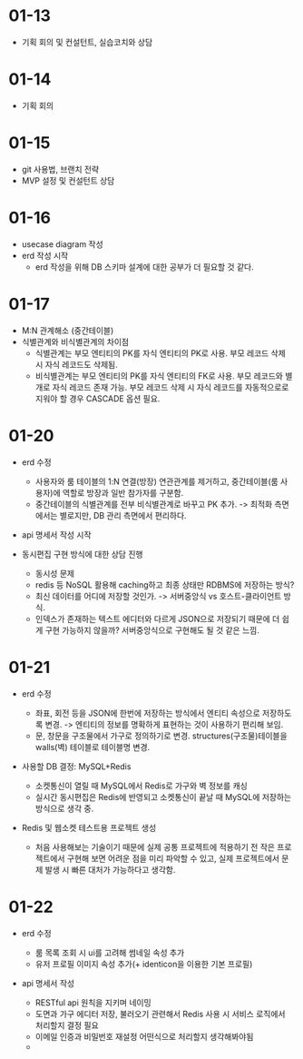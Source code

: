 # 01-13
- 기획 회의 및 컨설턴트, 실습코치와 상담

# 01-14
- 기획 회의

# 01-15
- git 사용법, 브랜치 전략
- MVP 설정 및 컨설턴트 상담

# 01-16
- usecase diagram 작성
- erd 작성 시작
  - erd 작성을 위해 DB 스키마 설계에 대한 공부가 더 필요할 것 같다.

# 01-17
- M:N 관계해소 (중간테이블)
- 식별관계와 비식별관계의 차이점
  - 식별관계는 부모 엔티티의 PK를 자식 엔티티의 PK로 사용. 부모 레코드 삭제 시 자식 레코드도 삭제됨.
  - 비식별관계는 부모 엔티티의 PK를 자식 엔티티의 FK로 사용. 부모 레코드와 별개로 자식 레코드 존재 가능. 부모 레코드 삭제 시 자식 레코드를 자동적으로로 지워야 할 경우 CASCADE 옵션 필요.

# 01-20
- erd 수정
  - 사용자와 룸 테이블의 1:N 연결(방장) 연관관계를 제거하고, 중간테이블(룸 사용자)에 역할로 방장과 일반 참가자를 구분함.
  - 중간테이블의 식별관계를 전부 비식별관계로 바꾸고 PK 추가. -> 최적화 측면에서는 별로지만, DB 관리 측면에서 편리하다.

- api 명세서 작성 시작

- 동시편집 구현 방식에 대한 상담 진행
  - 동시성 문제
  - redis 등 NoSQL 활용해 caching하고 최종 상태만 RDBMS에 저장하는 방식?
  - 최신 데이터를 어디에 저장할 것인가. -> 서버중앙식 vs 호스트-클라이언트 방식.
  - 인덱스가 존재하는 텍스트 에디터와 다르게 JSON으로 저장되기 때문에 더 쉽게 구현 가능하지 않을까? 서버중앙식으로 구현해도 될 것 같은 느낌.

# 01-21
- erd 수정
  - 좌표, 회전 등을 JSON에 한번에 저장하는 방식에서 엔티티 속성으로 저장하도록 변경. -> 엔티티의 정보를 명확하게 표현하는 것이 사용하기 편리해 보임.
  - 문, 창문을 구조물에서 가구로 정의하기로 변경. structures(구조물)테이블을 walls(벽) 테이블로 테이블명 변경.

- 사용할 DB 결정: MySQL+Redis
  - 소켓통신이 열릴 때 MySQL에서 Redis로 가구와 벽 정보를 캐싱
  - 실시간 동시편집은 Redis에 반영되고 소켓통신이 끝날 때 MySQL에 저장하는 방식으로 생각 중.

- Redis 및 웹소켓 테스트용 프로젝트 생성
  - 처음 사용해보는 기술이기 때문에 실제 공통 프로젝트에 적용하기 전 작은 프로젝트에서 구현해 보면 어려운 점을 미리 파악할 수 있고, 실제 프로젝트에서 문제 발생 시 빠른 대처가 가능하다고 생각함.

# 01-22
- erd 수정
  - 룸 목록 조회 시 ui를 고려해 썸네일 속성 추가
  - 유저 프로필 이미지 속성 추가(+ identicon을 이용한 기본 프로필)

- api 명세서 작성
  - RESTful api 원칙을 지키며 네이밍
  - 도면과 가구 에디터 저장, 불러오기 관련해서 Redis 사용 시 서비스 로직에서 처리할지 결정 필요
  - 이메일 인증과 비밀번호 재설정 어떤식으로 처리할지 생각해봐야됨
  - 

